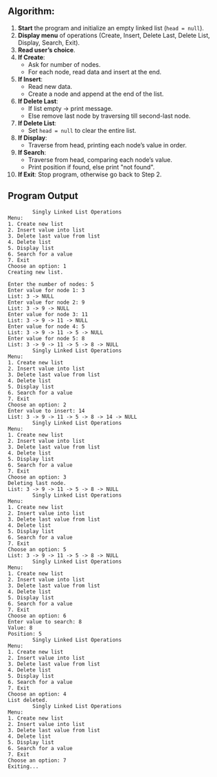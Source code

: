 ## Algorithm:
1. **Start** the program and initialize an empty linked list (`head = null`).
2. **Display menu** of operations (Create, Insert, Delete Last, Delete List, Display, Search, Exit).
3. **Read user’s choice**.
4. **If Create**:
   * Ask for number of nodes.
   * For each node, read data and insert at the end.
5. **If Insert**:
   * Read new data.
   * Create a node and append at the end of the list.
6. **If Delete Last**:
   * If list empty → print message.
   * Else remove last node by traversing till second-last node.
7. **If Delete List**:
   * Set `head = null` to clear the entire list.
8. **If Display**:
   * Traverse from head, printing each node’s value in order.
9. **If Search**:
   * Traverse from head, comparing each node’s value.
   * Print position if found, else print "not found".
10. **If Exit**: Stop program, otherwise go back to Step 2.

## Program Output
```
        Singly Linked List Operations
Menu:
1. Create new list
2. Insert value into list
3. Delete last value from list       
4. Delete list
5. Display list
6. Search for a value
7. Exit
Choose an option: 1
Creating new list.

Enter the number of nodes: 5
Enter value for node 1: 3
List: 3 -> NULL
Enter value for node 2: 9
List: 3 -> 9 -> NULL
Enter value for node 3: 11
List: 3 -> 9 -> 11 -> NULL
Enter value for node 4: 5
List: 3 -> 9 -> 11 -> 5 -> NULL
Enter value for node 5: 8
List: 3 -> 9 -> 11 -> 5 -> 8 -> NULL
        Singly Linked List Operations
Menu:
1. Create new list
2. Insert value into list
3. Delete last value from list
4. Delete list
5. Display list
6. Search for a value
7. Exit
Choose an option: 2
Enter value to insert: 14
List: 3 -> 9 -> 11 -> 5 -> 8 -> 14 -> NULL
        Singly Linked List Operations
Menu:
1. Create new list
2. Insert value into list
3. Delete last value from list
4. Delete list
5. Display list
6. Search for a value
7. Exit
Choose an option: 3
Deleting last node.
List: 3 -> 9 -> 11 -> 5 -> 8 -> NULL
        Singly Linked List Operations
Menu:
1. Create new list
2. Insert value into list
3. Delete last value from list
4. Delete list
5. Display list
6. Search for a value
7. Exit
Choose an option: 5
List: 3 -> 9 -> 11 -> 5 -> 8 -> NULL
        Singly Linked List Operations
Menu:
1. Create new list
2. Insert value into list
3. Delete last value from list
4. Delete list
5. Display list
6. Search for a value
7. Exit
Choose an option: 6
Enter value to search: 8
Value: 8
Position: 5
        Singly Linked List Operations
Menu:
1. Create new list
2. Insert value into list
3. Delete last value from list
4. Delete list
5. Display list
6. Search for a value
7. Exit
Choose an option: 4
List deleted.
        Singly Linked List Operations
Menu:
1. Create new list
2. Insert value into list
3. Delete last value from list
4. Delete list
5. Display list
6. Search for a value
7. Exit
Choose an option: 7
Exiting...
```